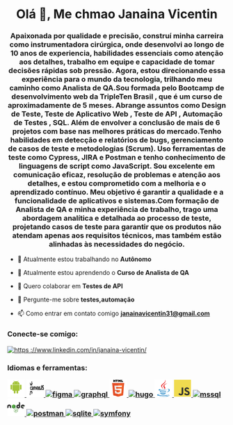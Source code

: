 <h1 align="center">Olá 👋, 
Me chmao Janaina Vicentin</h1>
<h3 align="center">Apaixonada por qualidade e precisão, construí minha carreira como instrumentadora cirúrgica, onde desenvolvi ao longo de 10 anos de experiencia, habilidades essenciais como atenção aos detalhes, trabalho em equipe e capacidade de tomar decisões rápidas sob pressão. Agora, estou direcionando essa experiência para o mundo da tecnologia, trilhando meu caminho como Analista de QA.Sou formada pelo Bootcamp de desenvolvimento web da TripleTen Brasil , que é um curso de aproximadamente de 5 meses. Abrange assuntos como Design de Teste, Teste de Aplicativo Web , Teste de API , Automação de Testes , SQL. Além de envolver a conclusão de mais de 6 projetos com base nas melhores práticas do mercado.Tenho habilidades em detecção e relatórios de bugs, gerenciamento de casos de teste e metodologias (Scrum). Uso ferramentas de teste como Cypress, JIRA e Postman e tenho conhecimento de linguagens de script como JavaScript. Sou excelente em comunicação eficaz, resolução de problemas e atenção aos detalhes, e estou comprometido com a melhoria e o aprendizado contínuo. Meu objetivo é garantir a qualidade e a funcionalidade de aplicativos e sistemas.Com formação de Analista de QA e minha experiência de trabalho, trago uma abordagem analítica e detalhada ao processo de teste, projetando casos de teste para garantir que os produtos não atendam apenas aos requisitos técnicos, mas também estão alinhadas às necessidades do negócio.</h3>

- 🔭 Atualmente estou trabalhando no **Autônomo**

- 🌱 Atualmente estou aprendendo o **Curso de Analista de QA**

- 👯 Quero colaborar em **Testes de API**

- 💬 Pergunte-me sobre **testes,automação**

- 📫 Como entrar em contato comigo **janainavicentin31@gmail.com**

<h3 align="left"> Conecte-se comigo:</h3>
<p align="left">
<a href="https://linkedin.com/in/https://www.linkedin.com/in/janaina-vicentin/" target="blank"><img align="center" src="https://raw.githubusercontent.com/rahuldkjain/github-profile-readme-generator/master/src/images/icons/Social/linked-in-alt.svg" alt="https ://www.linkedin.com/in/janaina-vicentin/" height="30" width="40" /></a>
</p>

<h3 align="left">Idiomas e ferramentas:</ h3>
<p align="left"> <a href="https://developer.android.com" target="_blank" rel="noreferrer"> <img src="https://raw.githubusercontent.com/devicons/devicon/master/icons/android/android-original-wordmark.svg" alt="android" width="40" height="40"/> </a> <a href="https://canvasjs.com" target="_blank" rel="noreferrer"> <img src="https://raw.githubusercontent.com/Hardik0307/Hardik0307/master/assets/canvasjs-charts.svg" alt="canvasjs" width="40" height="40"/> </a> <a href="https://www.figma.com/" target="_blank" rel="noreferrer"> <img src="https://www.vectorlogo.zone/logos/figma/figma-icon.svg" alt="figma" width="40" height="40"/> </a> <a href="https://graphql.org" target="_blank" rel="noreferrer"> <img src="https://www.vectorlogo.zone/logos/graphql/graphql-icon.svg" alt="graphql" width="40" height="40"/> </a> <a href="https://www.w3.org/html/" target="_blank" rel="noreferrer"> <img src="https://raw.githubusercontent.com/devicons/devicon/master/icons/html5/html5-original-wordmark.svg" alt="html5" width="40" height="40"/> </a> <a href="https://gohugo.io/" target="_blank" rel="noreferrer"> <img src="https://api.iconify.design/logos-hugo.svg" alt="hugo" width="40" height="40"/> </a> <a href="https://www.java.com" target="_blank" rel="noreferrer"> <img src="https://raw.githubusercontent.com/devicons/devicon/master/icons/java/java-original.svg" alt="java" width="40" height="40"/> </a> <a href="https://developer.mozilla.org/en-US/docs/Web/JavaScript" target="_blank" rel="noreferrer"> <img src="https://raw.githubusercontent.com/devicons/devicon/master/icons/javascript/javascript-original.svg" alt="javascript" width="40" height="40"/> </a> <a href="https://www.microsoft.com/en-us/sql-server" target="_blank" rel="noreferrer"> <img src="https://www.svgrepo.com/show/303229/microsoft-sql-server-logo.svg" alt="mssql" width="40" height="40"/> </a> <a href="https://nodejs.org" target="_blank" rel="noreferrer"> <img src="https://raw.githubusercontent.com/devicons/devicon/master/icons/nodejs/nodejs-original-wordmark.svg" alt="nodejs" width="40" height="40"/> </a> <a href="https://postman.com" target="_blank" rel="noreferrer"> <img src="https://www.vectorlogo.zone/logos/getpostman/getpostman-icon.svg" alt="postman" width="40" height="40"/> </a> <a href="https://www.sqlite.org/" target="_blank" rel="noreferrer"> <img src="https://www.vectorlogo.zone/logos/sqlite/sqlite-icon.svg" alt="sqlite" width="40" height="40"/> </a> <a href="https://symfony.com" target="_blank" rel="noreferrer"> <img src="https://symfony.com/logos/symfony_black_03.svg" alt="symfony" width="40" height="40"/> </a> </p>

